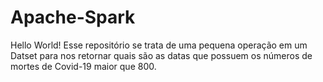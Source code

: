 # Apache-Spark
Hello World! 
  Esse repositório se trata de uma pequena operação em um Datset para nos retornar quais são as datas que possuem os números de mortes de Covid-19 maior que 800.
  
  
